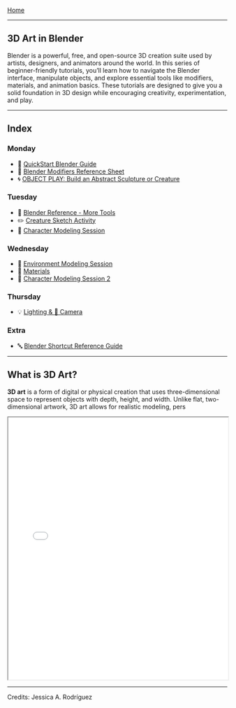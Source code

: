 [Home](../README.md)    

-------------------------------------------------------------------------------  

## 3D Art in Blender

Blender is a powerful, free, and open-source 3D creation suite used by artists, designers, and animators around the world. In this series of beginner-friendly tutorials, you’ll learn how to navigate the Blender interface, manipulate objects, and explore essential tools like modifiers, materials, and animation basics. These tutorials are designed to give you a solid foundation in 3D design while encouraging creativity, experimentation, and play.

---

## Index

### Monday

+ 🧱 [QuickStart Blender Guide](Blender_Intro_Part_1.md)
+ 🧱 [Blender Modifiers Reference Sheet](Blender_Intro_Part_2.md)
+ 🌀 [OBJECT PLAY: Build an Abstract Sculpture or Creature](Object_Play_Activity.md)

### Tuesday

+ 🧱 [Blender Reference - More Tools](Blender_Reference_More_Tools.md)
+ ✏️ [Creature Sketch Activity](Creature_Sketch_Activity.md)
+ 👾 [Character Modeling Session](Character_Modeling_Session.md)

### Wednesday

+ 🌆 [Environment Modeling Session](Environment_Modeling_Session.md)
+ 💠 [Materials](Materials.md)
+ 👾 [Character Modeling Session 2](Character_Modeling_Session_2.md)

### Thursday

+ 💡 [Lighting & 🎥 Camera](Lighting_Camera.md)

### Extra

+ 🔤 [Blender Shortcut Reference Guide](Shortcut_Reference_Guide.md)

---

## What is 3D Art?

**3D art** is a form of digital or physical creation that uses three-dimensional space to represent objects with depth, height, and width. Unlike flat, two-dimensional artwork, 3D art allows for realistic modeling, pers

<iframe src="W1_Teacher_Presentation_Slides.pdf" width="100%" height="600px"></iframe>


________________________________________________________________________

Credits: Jessica A. Rodríguez

